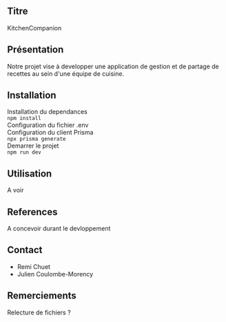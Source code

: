 ## Titre 
KitchenCompanion

## Présentation
Notre projet vise à developper une application de gestion et de partage de recettes au sein d'une équipe de cuisine.

## Installation
Installation du dependances <br>
``` npm install ``` <br>
Configuration du fichier .env<br>
Configuration du client Prisma<br>
``` npx prisma generate ```<br>
Demarrer le projet<br>
``` npm run dev ```<br>

## Utilisation
A voir

## References
A concevoir durant le devloppement

## Contact
- Remi Chuet
- Julien Coulombe-Morency

## Remerciements
Relecture de fichiers ?